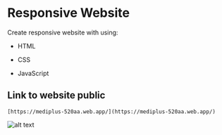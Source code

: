 # Responsive Website

Create responsive website with using:

- HTML
* CSS
+ JavaScript

## Link to website public
```
[https://mediplus-520aa.web.app/](https://mediplus-520aa.web.app/)
```
![alt text](https://img5.pic.in.th/file/secure-sv1/screencapture-mediplus-520aa-web-app-2024-06-18-11_20_34.png)
